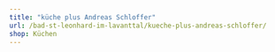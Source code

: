 ```yaml
---
title: "küche plus Andreas Schloffer"
url: /bad-st-leonhard-im-lavanttal/kueche-plus-andreas-schloffer/
shop: Küchen
---
```

